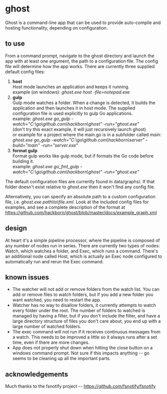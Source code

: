 # ghost

Ghost is a command-line app that can be used to provide auto-compile and hosting functionality, depending on configuration.

## to use

From a command prompt, navigate to the ghost directory and launch the app with at least one argument, the path to a configuration file. The config file will determine how the app works. There are currently three supplied default config files:

1. **host**<br>
Host mode launches an application and keeps it running.<br>
example (on windows): *ghost.exe host -file=notepad.exe*<br>
2. **gulp**<br>
Gulp mode watches a folder. When a change is detected, it builds the application and then launches it in host mode. The supplied configuration file is used explicitly to gulp Go applications.<br>
example: *ghost.exe go_gulp -watch="C:\go\github.com\hackborn\ghost" -run="ghost.exe"*<br>
(don't try this exact example, it will just recursively launch ghost)<br>
or example for a project where the main.go is in a subfolder called *main*:<br>
*ghost.exe go_gulp -watch="C:\go\github.com\hackborn\server" -build="main" -run="server.exe"*<br>
3. **format gulp**<br>
Format gulp works like gulp mode, but if formats the Go code before building it.<br>
example: *ghost.exe go_fmt_gulp -watch="C:\go\github.com\hackborn\ghost" -run="ghost.exe"*<br>

The default configuration files are currently found in data/graphs/. If that folder doesn't exist relative to *ghost.exe* then it won't find any config file.

Alternatively, you can specify an absolute path to a custom configuration file, i.e. *ghost.exe path\to\file.xml*. Look at the included config files for examples, and see a complete description of the format at https://github.com/hackborn/ghost/blob/master/docs/example_graph.xml

## design

At heart it's a simple pipeline processor, where the pipeline is composed of any number of nodes run in series. There are currently two types of nodes: Watch, which watches a folder, and Exec, which runs a command. There's an additional node called Host, which is actually an Exec node configured to automatically run and rerun the Exec command.

## known issues

* The watcher will not add or remove folders from the watch list. You can add or remove files to watch folders, but if you add a new folder you want watched, you need to restart the app.
* Watcher has no way to disallow folders, it currently attempts to watch every folder under the root. The number of folders to watched is managed by having a filter, but if you don't include the filter, and have a large directory structure of files you don't care about, you end up with a large number of watched folders.
* The exec command will not run if it receives continuous messages from a watch. This needs to be improved a little so it always runs after a set time, even if there are more changes.
* App does not properly shut down when hitting the close button on a windows command prompt. Not sure if this impacts anything -- go seems to be cleaning up all the important parts.

## acknowledgements
Much thanks to the fsnotify project -- https://github.com/fsnotify/fsnotify
